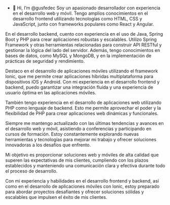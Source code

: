 - 👋 Hi, I’m @gusfedec
Soy un apasionado desarrollador
con experiencia en el desarrollo web y móvil. Tengo amplios conocimientos en el desarrollo frontend utilizando tecnologías como HTML, CSS y JavaScript, junto con frameworks populares como React y Angular.

En el desarrollo backend, cuento con experiencia en el uso de Java, Spring Boot y PHP para crear aplicaciones robustas y escalables. Utilizo Spring Framework y otras herramientas relacionadas para construir API RESTful y gestionar la lógica del lado del servidor. Además, tengo conocimientos en bases de datos, como MySQL y MongoDB, y en la implementación de prácticas de seguridad y rendimiento.

Destaco en el desarrollo de aplicaciones móviles utilizando el framework Ionic, que me permite crear aplicaciones híbridas multiplataforma para dispositivos iOS y Android. Con mi experiencia en el desarrollo frontend y backend, puedo garantizar una integración fluida y una experiencia de usuario óptima en las aplicaciones móviles.

También tengo experiencia en el desarrollo de aplicaciones web utilizando PHP como lenguaje de backend. Esto me permite aprovechar el poder y la flexibilidad de PHP para crear aplicaciones web dinámicas y funcionales.

Siempre me mantengo actualizado con las últimas tendencias y avances en el desarrollo web y móvil, asistiendo a conferencias y participando en cursos de formación. Estoy constantemente explorando nuevas herramientas y tecnologías para mejorar mi trabajo y ofrecer soluciones innovadoras a los desafíos que enfrento.

Mi objetivo es proporcionar soluciones web y móviles de alta calidad que superen las expectativas de mis clientes, cumpliendo con los plazos establecidos y manteniendo una comunicación clara y efectiva durante todo el proceso de desarrollo.

Con mi experiencia y habilidades en el desarrollo frontend y backend, así como en el desarrollo de aplicaciones móviles con Ionic, estoy preparado para abordar proyectos desafiantes y ofrecer soluciones sólidas y escalables que impulsen el éxito de mis clientes.

